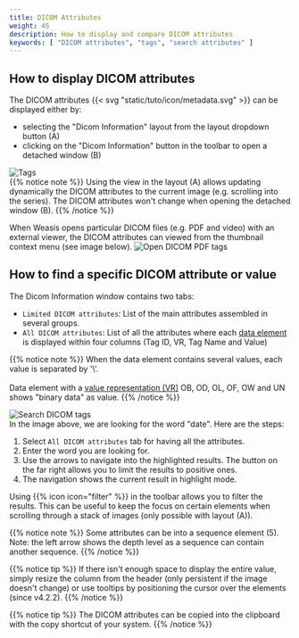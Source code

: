 ```yaml
---
title: DICOM Attributes
weight: 45
description: How to display and compare DICOM attributes
keywords: [ "DICOM attributes", "tags", "search attributes" ]
---
```


## How to display DICOM attributes

The DICOM attributes {{< svg "static/tuto/icon/metadata.svg" >}} can be displayed either by:

* selecting the "Dicom Information" layout from the layout dropdown button (A)
* clicking on the "Dicom Information" button in the toolbar to open a detached window (B)

![Tags](/tuto/dicom-attributes.jpg?classes=shadow&width=700px)
<br>
{{% notice note %}}
Using the view in the layout (A) allows updating dynamically the DICOM attributes to the current image (e.g. scrolling into the series). The DICOM attributes won't change when opening the detached window (B).
{{% /notice %}}

When Weasis opens particular DICOM files (e.g. PDF and video) with an external viewer, the DICOM attributes can viewed from the thumbnail context menu (see image below).
![Open DICOM PDF tags](/tuto/dicom-attributes-pdf.png?classes=shadow)
<br>
## How to find a specific DICOM attribute or value

The Dicom Information window contains two tabs:

* `Limited DICOM attributes`: List of the main attributes assembled in several groups.
* `All DICOM attributes`: List of all the attributes where each [data element](https://dicom.nema.org/medical/dicom/current/output/chtml/part05/chapter_7.html) is displayed within four columns (Tag ID, VR, Tag Name and Value)

{{% notice note %}}
When the data element contains several values, each value is separated by '\\'.<br><br>
Data element with a [value representation (VR)](https://dicom.nema.org/medical/dicom/current/output/chtml/part05/sect_6.2.html) OB, OD, OL, OF, OW and UN shows "binary data" as value.
{{% /notice %}}

![Search DICOM tags](/tuto/dicom-attributes-search.jpg?classes=shadow)
<br>
In the image above, we are looking for the word "date". Here are the steps:

1. Select `All DICOM attributes` tab for having all the attributes. 
2. Enter the word you are looking for.
3. Use the arrows to navigate into the highlighted results. The button on the far right allows you to limit the results to positive ones.
4. The navigation shows the current result in highlight mode.

Using {{% icon icon="filter" %}} in the toolbar allows you to filter the results. This can be useful to keep the focus on certain elements when scrolling through a stack of images (only possible with layout (A)).

{{% notice note %}}
Some attributes can be into a sequence element (5). Note: the left arrow shows the depth level as a sequence can contain another sequence.
{{% /notice %}}

{{% notice tip %}}
If there isn't enough space to display the entire value, simply resize the column from the header (only persistent if the image doesn't change) or use tooltips by positioning the cursor over the elements (since v4.2.2).
{{% /notice %}}

{{% notice tip %}}
The DICOM attributes can be copied into the clipboard with the copy shortcut of your system.
{{% /notice %}}
